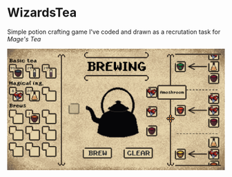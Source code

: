 # WizardsTea
Simple potion crafting game I've coded and drawn as a recrutation task for *Mage's Tea*

![alt text](https://github.com/user17359/WizardsTea/blob/main/wizardstea.png?raw=true)

